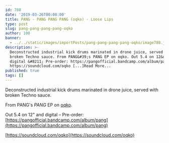 ```yaml
---
id: 788
date: '2019-03-26T00:00:00'
title: PANG - PANG PANG PANG (oqko) - Loose Lips
type: post
slug: pang-pang-pang-pang-oqko
author: 100
banner:
  - ../../static/images/importPosts/pang-pang-pang-pang-oqko/image788.jpeg
description: >-
  Deconstructed industrial kick drums marinated in drone juice, served with
  broken Techno sauce. From PANG&#39;s PANG EP on oqko. Out 5.4 on 12&quot; and
  digital &#8211; Pre-order: https://pangofficial.bandcamp.com/album/pang
  https://soundcloud.com/oqko [...]Read More...
published: true
tags: []
---
```

Deconstructed industrial kick drums marinated in drone juice, served with broken Techno sauce.

From PANG's _PANG_ EP on [oqko](https://www.oqko.org/).

Out 5.4 on 12" and digital – Pre-order: [https://pangofficial.bandcamp.com/album/pang](https://pangofficial.bandcamp.com/album/pang)

[https://soundcloud.com/oqko](https://soundcloud.com/oqko)